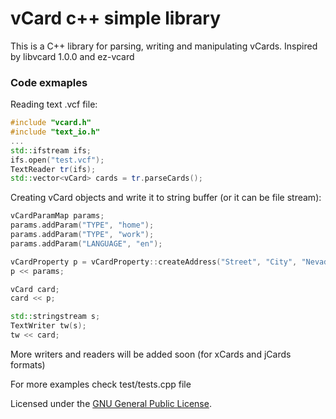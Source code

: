 # vCard c++ simple library

This is a C++ library for parsing, writing and manipulating vCards.
Inspired by libvcard 1.0.0 and ez-vcard

### Code exmaples

Reading text .vcf file:

```c++
#include "vcard.h"
#include "text_io.h"
...
std::ifstream ifs;
ifs.open("test.vcf");
TextReader tr(ifs);
std::vector<vCard> cards = tr.parseCards();

```

Creating vCard objects and write it to string buffer (or it can be file stream):

```c++
vCardParamMap params;
params.addParam("TYPE", "home");
params.addParam("TYPE", "work");
params.addParam("LANGUAGE", "en");

vCardProperty p = vCardProperty::createAddress("Street", "City", "Nevada", "112233", "USA");
p << params;

vCard card;
card << p;

std::stringstream s;
TextWriter tw(s);
tw << card;
```

More writers and readers will be added soon (for xCards and jCards formats)

For more examples check test/tests.cpp file

Licensed under the [GNU General Public License](LICENSE.md).
